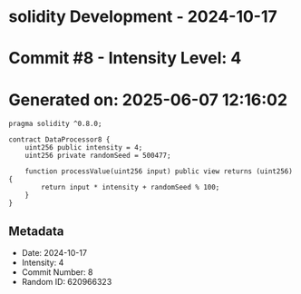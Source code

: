 ﻿# solidity Development - 2024-10-17
# Commit #8 - Intensity Level: 4
# Generated on: 2025-06-07 12:16:02
```solidity
pragma solidity ^0.8.0;

contract DataProcessor8 {
    uint256 public intensity = 4;
    uint256 private randomSeed = 500477;

    function processValue(uint256 input) public view returns (uint256) {
        return input * intensity + randomSeed % 100;
    }
}
```
## Metadata
- Date: 2024-10-17
- Intensity: 4
- Commit Number: 8
- Random ID: 620966323
